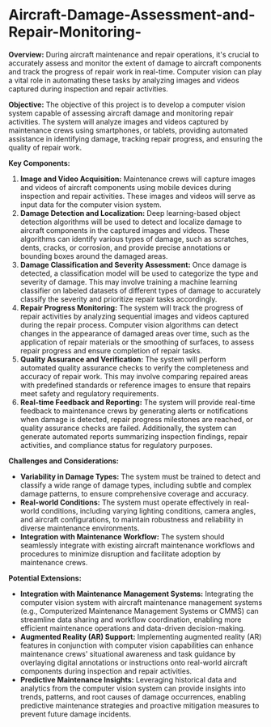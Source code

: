 # Aircraft-Damage-Assessment-and-Repair-Monitoring-

**Overview:**
During aircraft maintenance and repair operations, it's crucial to accurately assess and monitor the extent of damage to aircraft components and track the progress of repair work in real-time. Computer vision can play a vital role in automating these tasks by analyzing images and videos captured during inspection and repair activities.

**Objective:**
The objective of this project is to develop a computer vision system capable of assessing aircraft damage and monitoring repair activities. The system will analyze images and videos captured by maintenance crews using smartphones, or tablets, providing automated assistance in identifying damage, tracking repair progress, and ensuring the quality of repair work.

**Key Components:**

1. **Image and Video Acquisition:** Maintenance crews will capture images and videos of aircraft components using mobile devices during inspection and repair activities. These images and videos will serve as input data for the computer vision system.
2. **Damage Detection and Localization:** Deep learning-based object detection algorithms will be used to detect and localize damage to aircraft components in the captured images and videos. These algorithms can identify various types of damage, such as scratches, dents, cracks, or corrosion, and provide precise annotations or bounding boxes around the damaged areas.
3. **Damage Classification and Severity Assessment:** Once damage is detected, a classification model will be used to categorize the type and severity of damage. This may involve training a machine learning classifier on labeled datasets of different types of damage to accurately classify the severity and prioritize repair tasks accordingly.
4. **Repair Progress Monitoring:** The system will track the progress of repair activities by analyzing sequential images and videos captured during the repair process. Computer vision algorithms can detect changes in the appearance of damaged areas over time, such as the application of repair materials or the smoothing of surfaces, to assess repair progress and ensure completion of repair tasks.
5. **Quality Assurance and Verification:** The system will perform automated quality assurance checks to verify the completeness and accuracy of repair work. This may involve comparing repaired areas with predefined standards or reference images to ensure that repairs meet safety and regulatory requirements.
6. **Real-time Feedback and Reporting:** The system will provide real-time feedback to maintenance crews by generating alerts or notifications when damage is detected, repair progress milestones are reached, or quality assurance checks are failed. Additionally, the system can generate automated reports summarizing inspection findings, repair activities, and compliance status for regulatory purposes.

**Challenges and Considerations:**

- **Variability in Damage Types:** The system must be trained to detect and classify a wide range of damage types, including subtle and complex damage patterns, to ensure comprehensive coverage and accuracy.
- **Real-world Conditions:** The system must operate effectively in real-world conditions, including varying lighting conditions, camera angles, and aircraft configurations, to maintain robustness and reliability in diverse maintenance environments.
- **Integration with Maintenance Workflow:** The system should seamlessly integrate with existing aircraft maintenance workflows and procedures to minimize disruption and facilitate adoption by maintenance crews.

**Potential Extensions:**

- **Integration with Maintenance Management Systems:** Integrating the computer vision system with aircraft maintenance management systems (e.g., Computerized Maintenance Management Systems or CMMS) can streamline data sharing and workflow coordination, enabling more efficient maintenance operations and data-driven decision-making.
- **Augmented Reality (AR) Support:** Implementing augmented reality (AR) features in conjunction with computer vision capabilities can enhance maintenance crews' situational awareness and task guidance by overlaying digital annotations or instructions onto real-world aircraft components during inspection and repair activities.
- **Predictive Maintenance Insights:** Leveraging historical data and analytics from the computer vision system can provide insights into trends, patterns, and root causes of damage occurrences, enabling predictive maintenance strategies and proactive mitigation measures to prevent future damage incidents.
